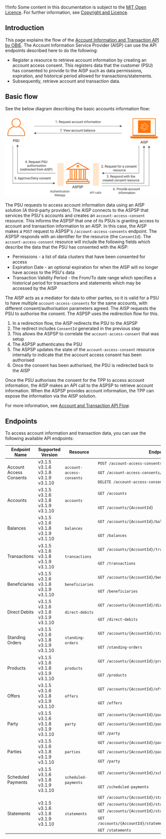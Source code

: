 !!!info
    Some content in this documentation is subject to the [MIT Open Licence](https://www.openbanking.org.uk/open-licence/). 
    For further information, see [Copyright and Licence](copyright-and-licence.md).

## Introduction

This page explains the flow of the [Account Information and Transaction API by OBIE](https://openbankinguk.github.io/read-write-api-site3/v3.1.10/profiles/account-and-transaction-api-profile.html). 
The Account Information Service Provider (AISP) can use the API endpoints described here to do the following:

- Register a resource to retrieve account information by creating an account access consent. This registers data that the customer 
  (PSU) has consented to provide to the AISP such as data permissions, expiration, and historical period allowed for transactions/statements.
- Subsequently, retrieve account and transaction data.

## Basic flow

See the below diagram describing the basic accounts information flow:

![uk accounts information flow](../assets/img/learn/api-specifications/uk-accounts-information-flow.png)

The PSU requests to access account information data using an AISP solution (A third-party provider). The AISP connects to 
the ASPSP that services the PSU's accounts and creates an `account-access-consent` resource. This informs the ASPSP that one 
of its PSUs is granting access to account and transaction information to an AISP. In this case, the AISP makes a `POST` request 
to ASPSP's `/account-access-consents` endpoint. The ASPSP responds with an identifier for the resource (the `ConsentId`). 
The `account-access-consent` resource will include the following fields which describe the data that the PSU has consented with the AISP:

- Permissions - a list of data clusters that have been consented for access
- Expiration Date - an optional expiration for when the AISP will no longer have access to the PSU's data
- Transaction Validity Period - the From/To date range which specifies a historical period for transactions and statements which may be accessed by the AISP

The AISP acts as a mediator for data to other parties, so it is valid for a PSU to have multiple `account-access-consents` 
for the same accounts, with different consent/authorisation parameters agreed. The AISP requests the PSU to authorise the consent. 
The ASPSP uses the redirection flow for this.

1. In a redirection flow, the AISP redirects the PSU to the ASPSP
2. The redirect includes `ConsentId` generated in the previous step
3. This allows the ASPSP to correlate the `account-access-consent` that was setup
4. The ASPSP authenticates the PSU
5. The ASPSP updates the state of the `account-access-consent` resource internally to indicate that the account access consent has been authorised
6. Once the consent has been authorised, the PSU is redirected back to the AISP

Once the PSU authorises the consent for the TPP to access account information, the AISP makes an API call to the ASPSP 
to retrieve account information. When the ASPSP provides account information, the TPP can expose the information via the 
AISP solution. 

For more information, see [Account and Transaction API Flow](../try-out/account-and-transaction-flow.md).

## Endpoints

To access account information and transaction data, you can use the following available API endpoints:

<table>
<thead>
  <tr>
    <th>Endpoint Name</th>
    <th>Supported Version</th>
    <th>Resource</th>
    <th>Endpoint URL</th>
    <th>Mandatory/Optional</th>
  </tr>
</thead>
<tbody>
  <tr>
    <td rowspan="3">Account Access Consents</td>
    <td rowspan="3">v3.1.5<br>v3.1.6<br>v3.1.8<br>v3.1.9<br>v3.1.10</td>
    <td rowspan="3"><code>account-access-consents</code></td>
    <td><code>POST /account-access-consents</code></td>
    <td>Mandatory</td>
  </tr>
  <tr>
    <td><code>GET /account-access-consents/{ConsentId}</code></td>
    <td>Mandatory</td>
  </tr>
  <tr>
    <td><code>DELETE /account-access-consents/{ConsentId}</code></td>
    <td>Mandatory</td>
  </tr>
  <tr>
    <td rowspan="2">Accounts</td>
    <td rowspan="2">v3.1.5<br>v3.1.6<br>v3.1.8<br>v3.1.9<br>v3.1.10</td>
    <td rowspan="2"><code>accounts</code></td>
    <td><code>GET /accounts</code></td>
    <td>Mandatory</td>
  </tr>
  <tr>
    <td><code>GET /accounts/{AccountId}</code></td>
    <td>Mandatory</td>
  </tr>
  <tr>
    <td rowspan="2">Balances</td>
    <td rowspan="2">v3.1.5<br>v3.1.6<br>v3.1.8<br>v3.1.9<br>v3.1.10</td>
    <td rowspan="2"><code>balances</code></td>
    <td><code>GET /accounts/{AccountId}/balances</code></td>
    <td>Mandatory</td>
  </tr>
  <tr>
    <td><code>GET /balances</code></td>
    <td>Optional</td>
  </tr>
  <tr>
    <td rowspan="2">Transactions</td>
    <td rowspan="2">v3.1.5<br>v3.1.6<br>v3.1.8<br>v3.1.9<br>v3.1.10</td>
    <td rowspan="2"><code>transactions</code></td>
    <td><code>GET /accounts/{AccountId}/transactions</code></td>
    <td>Mandatory</td>
  </tr>
  <tr>
    <td><code>GET /transactions</code></td>
    <td>Optional</td>
  </tr>
  <tr>
    <td rowspan="2">Beneficiaries</td>
    <td rowspan="2">v3.1.5<br>v3.1.6<br>v3.1.8<br>v3.1.9<br>v3.1.10</td>
    <td rowspan="2"><code>beneficiaries</code></td>
    <td><code>GET /accounts/{AccountId}/beneficiaries</code></td>
    <td>Conditional</td>
  </tr>
  <tr>
    <td><code>GET /beneficiaries</code></td>
    <td>Optional</td>
  </tr>
  <tr>
    <td rowspan="2">Direct Debits</td>
    <td rowspan="2">v3.1.5<br>v3.1.6<br>v3.1.8<br>v3.1.9<br>v3.1.10</td>
    <td rowspan="2"><code>direct-debits</code></td>
    <td><code>GET /accounts/{AccountId}/direct-debits</code></td>
    <td>Conditional</td>
  </tr>
  <tr>
    <td><code>GET /direct-debits</code></td>
    <td>Optional</td>
  </tr>
  <tr>
    <td rowspan="2">Standing Orders</td>
    <td rowspan="2">v3.1.5<br>v3.1.6<br>v3.1.8<br>v3.1.9<br>v3.1.10</td>
    <td rowspan="2"><code>standing-orders</code></td>
    <td><code>GET /accounts/{AccountId}/standing-orders</code></td>
    <td>Conditional</td>
  </tr>
  <tr>
    <td><code>GET /standing-orders</code></td>
    <td>Optional</td>
  </tr>
  <tr>
    <td rowspan="2">Products</td>
    <td rowspan="2">v3.1.5<br>v3.1.6<br>v3.1.8<br>v3.1.9<br>v3.1.10</td>
    <td rowspan="2"><code>products</code></td>
    <td><code>GET /accounts/{AccountId}/product</code></td>
    <td>Conditional</td>
  </tr>
  <tr>
    <td><code>GET /products</code></td>
    <td>Optional</td>
  </tr>
  <tr>
    <td rowspan="2">Offers</td>
    <td rowspan="2">v3.1.5<br>v3.1.6<br>v3.1.8<br>v3.1.9<br>v3.1.10</td>
    <td rowspan="2"><code>offers</code></td>
    <td><code>GET /accounts/{AccountId}/offers</code></td>
    <td>Conditional</td>
  </tr>
  <tr>
    <td><code>GET /offers</code></td>
    <td>Optional</td>
  </tr>
  <tr>
    <td rowspan="3">Party</td>
    <td rowspan="3">v3.1.5<br>v3.1.6<br>v3.1.8<br>v3.1.9<br>v3.1.10</td>
    <td rowspan="3"><code>party</code></td>
    <td><code>GET /accounts/{AccountId}/parties<br></code></td>
    <td>Conditional</td>
  </tr>
  <tr>
    <td><code>GET /accounts/{AccountId}/party</code></td>
    <td>Conditional</td>
  </tr>
  <tr>
    <td><code>GET /party</code></td>
    <td>Conditional</td>
  </tr>
  <tr>
    <td rowspan="3">Parties</td>
    <td rowspan="3">v3.1.5<br>v3.1.6<br>v3.1.8<br>v3.1.9<br>v3.1.10</td>
    <td rowspan="3"><code>parties</code></td>
    <td><code>GET /accounts/{AccountId}/parties</code></td>
    <td>Conditional</td>
  </tr>
  <tr>
    <td><code>GET /accounts/{AccountId}/party</code></td>
    <td>Conditional</td>
  </tr>
  <tr>
    <td><code>GET /party</code></td>
    <td>Conditional</td>
  </tr>
  <tr>
    <td rowspan="2">Scheduled Payments</td>
    <td rowspan="2">v3.1.5<br>v3.1.6<br>v3.1.8<br>v3.1.9<br>v3.1.10</td>
    <td rowspan="2"><code>scheduled-payments</code></td>
    <td><code>GET /accounts/{AccountId}/scheduled-payments<br></code></td>
    <td>Conditional</td>
  </tr>
  <tr>
    <td><code>GET /scheduled-payments</code></td>
    <td>Optional</td>
  </tr>
  <tr>
    <td rowspan="5">Statements</td>
    <td rowspan="5">v3.1.5<br>v3.1.6<br>v3.1.8<br>v3.1.9<br>v3.1.10</td>
    <td rowspan="5"><code>statements</code></td>
    <td><code>GET /accounts/{AccountId}/statements</code></td>
    <td>Conditional</td>
  </tr>
  <tr>
    <td><code>GET /accounts/{AccountId}/statements/{StatementId}</code></td>
    <td>Conditional</td>
  </tr>
  <tr>
    <td><code>GET /accounts/{AccountId}/statements/{StatementId}/file</code></td>
    <td>Optional</td>
  </tr>
  <tr>
    <td><code>GET /accounts/{AccountId}/statements/{StatementId}/transactions</code></td>
    <td>Conditional</td>
  </tr>
  <tr>
    <td><code>GET /statements</code></td>
    <td>Optional</td>
  </tr>
</tbody>
</table>